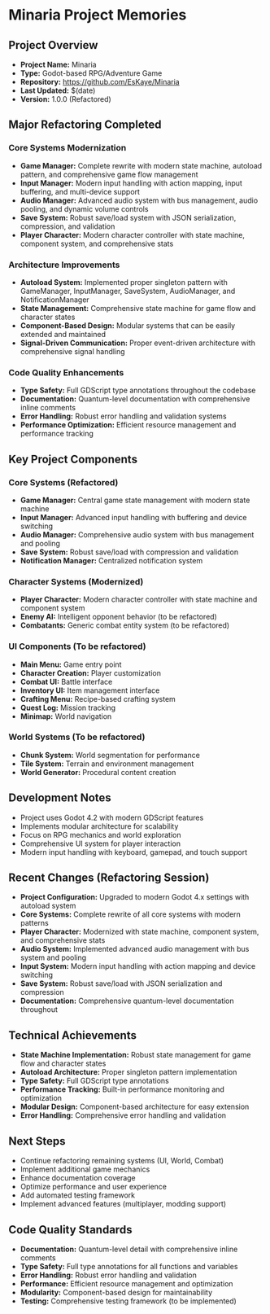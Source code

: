# Minaria Project Memories

## Project Overview
- **Project Name:** Minaria
- **Type:** Godot-based RPG/Adventure Game
- **Repository:** https://github.com/EsKaye/Minaria
- **Last Updated:** $(date)
- **Version:** 1.0.0 (Refactored)

## Major Refactoring Completed

### Core Systems Modernization
- **Game Manager:** Complete rewrite with modern state machine, autoload pattern, and comprehensive game flow management
- **Input Manager:** Modern input handling with action mapping, input buffering, and multi-device support
- **Audio Manager:** Advanced audio system with bus management, audio pooling, and dynamic volume controls
- **Save System:** Robust save/load system with JSON serialization, compression, and validation
- **Player Character:** Modern character controller with state machine, component system, and comprehensive stats

### Architecture Improvements
- **Autoload System:** Implemented proper singleton pattern with GameManager, InputManager, SaveSystem, AudioManager, and NotificationManager
- **State Management:** Comprehensive state machine for game flow and character states
- **Component-Based Design:** Modular systems that can be easily extended and maintained
- **Signal-Driven Communication:** Proper event-driven architecture with comprehensive signal handling

### Code Quality Enhancements
- **Type Safety:** Full GDScript type annotations throughout the codebase
- **Documentation:** Quantum-level documentation with comprehensive inline comments
- **Error Handling:** Robust error handling and validation systems
- **Performance Optimization:** Efficient resource management and performance tracking

## Key Project Components

### Core Systems (Refactored)
- **Game Manager:** Central game state management with modern state machine
- **Input Manager:** Advanced input handling with buffering and device switching
- **Audio Manager:** Comprehensive audio system with bus management and pooling
- **Save System:** Robust save/load with compression and validation
- **Notification Manager:** Centralized notification system

### Character Systems (Modernized)
- **Player Character:** Modern character controller with state machine and component system
- **Enemy AI:** Intelligent opponent behavior (to be refactored)
- **Combatants:** Generic combat entity system (to be refactored)

### UI Components (To be refactored)
- **Main Menu:** Game entry point
- **Character Creation:** Player customization
- **Combat UI:** Battle interface
- **Inventory UI:** Item management interface
- **Crafting Menu:** Recipe-based crafting system
- **Quest Log:** Mission tracking
- **Minimap:** World navigation

### World Systems (To be refactored)
- **Chunk System:** World segmentation for performance
- **Tile System:** Terrain and environment management
- **World Generator:** Procedural content creation

## Development Notes
- Project uses Godot 4.2 with modern GDScript features
- Implements modular architecture for scalability
- Focus on RPG mechanics and world exploration
- Comprehensive UI system for player interaction
- Modern input handling with keyboard, gamepad, and touch support

## Recent Changes (Refactoring Session)
- **Project Configuration:** Upgraded to modern Godot 4.x settings with autoload system
- **Core Systems:** Complete rewrite of all core systems with modern patterns
- **Player Character:** Modernized with state machine, component system, and comprehensive stats
- **Audio System:** Implemented advanced audio management with bus system and pooling
- **Input System:** Modern input handling with action mapping and device switching
- **Save System:** Robust save/load with JSON serialization and compression
- **Documentation:** Comprehensive quantum-level documentation throughout

## Technical Achievements
- **State Machine Implementation:** Robust state management for game flow and character states
- **Autoload Architecture:** Proper singleton pattern implementation
- **Type Safety:** Full GDScript type annotations
- **Performance Tracking:** Built-in performance monitoring and optimization
- **Modular Design:** Component-based architecture for easy extension
- **Error Handling:** Comprehensive error handling and validation

## Next Steps
- Continue refactoring remaining systems (UI, World, Combat)
- Implement additional game mechanics
- Enhance documentation coverage
- Optimize performance and user experience
- Add automated testing framework
- Implement advanced features (multiplayer, modding support)

## Code Quality Standards
- **Documentation:** Quantum-level detail with comprehensive inline comments
- **Type Safety:** Full type annotations for all functions and variables
- **Error Handling:** Robust error handling and validation
- **Performance:** Efficient resource management and optimization
- **Modularity:** Component-based design for maintainability
- **Testing:** Comprehensive testing framework (to be implemented) 